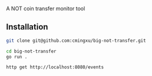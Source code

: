A NOT coin transfer monitor tool

## Installation
```bash
git clone git@github.com:cmingxu/big-not-transfer.git

cd big-not-transfer
go run .

http get http://localhost:8080/events
```


